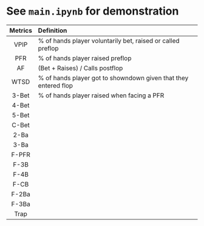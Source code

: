 # See `main.ipynb` for demonstration

| Metrics | Definition |
| :--: | :-- |
| VPIP | % of hands player voluntarily bet, raised or called preflop |
| PFR | % of hands player raised preflop |
| AF | (Bet + Raises) / Calls postflop |
| WTSD | % of hands player got to showndown given that they entered flop |
| 3-Bet | % of hands player raised when facing a PFR |
| 4-Bet |  |
| 5-Bet |  |
| C-Bet |  |
| 2-Ba |  |
| 3-Ba |  |
| F-PFR |  |
| F-3B |  |
| F-4B |  |
| F-CB |  |
| F-2Ba|  |
| F-3Ba |  |
| Trap |  |